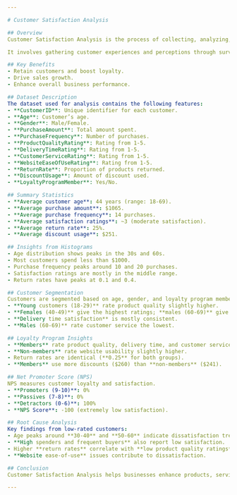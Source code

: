 ```yaml
---

# Customer Satisfaction Analysis  

## Overview  
Customer Satisfaction Analysis is the process of collecting, analyzing, and interpreting data regarding how satisfied customers are with a company’s products, services, and overall experience.  

It involves gathering customer experiences and perceptions through surveys, feedback forms, ratings, and reviews. Identifying key drivers of satisfaction and dissatisfaction helps businesses improve their services.  

## Key Benefits  
- Retain customers and boost loyalty.  
- Drive sales growth.  
- Enhance overall business performance.  

## Dataset Description  
The dataset used for analysis contains the following features:  
- **CustomerID**: Unique identifier for each customer.  
- **Age**: Customer’s age.  
- **Gender**: Male/Female.  
- **PurchaseAmount**: Total amount spent.  
- **PurchaseFrequency**: Number of purchases.  
- **ProductQualityRating**: Rating from 1-5.  
- **DeliveryTimeRating**: Rating from 1-5.  
- **CustomerServiceRating**: Rating from 1-5.  
- **WebsiteEaseOfUseRating**: Rating from 1-5.  
- **ReturnRate**: Proportion of products returned.  
- **DiscountUsage**: Amount of discount used.  
- **LoyaltyProgramMember**: Yes/No.  

## Summary Statistics  
- **Average customer age**: 44 years (range: 18-69).  
- **Average purchase amount**: $1065.  
- **Average purchase frequency**: 14 purchases.  
- **Average satisfaction ratings**: ~3 (moderate satisfaction).  
- **Average return rate**: 25%.  
- **Average discount usage**: $251.  

## Insights from Histograms  
- Age distribution shows peaks in the 30s and 60s.  
- Most customers spend less than $1000.  
- Purchase frequency peaks around 10 and 20 purchases.  
- Satisfaction ratings are mostly in the middle range.  
- Return rates have peaks at 0.1 and 0.4.  

## Customer Segmentation  
Customers are segmented based on age, gender, and loyalty program membership.  
- **Young customers (18-29)** rate product quality slightly higher.  
- **Females (40-49)** give the highest ratings; **males (60-69)** give the lowest.  
- **Delivery time satisfaction** is mostly consistent.  
- **Males (60-69)** rate customer service the lowest.  

## Loyalty Program Insights  
- **Members** rate product quality, delivery time, and customer service higher.  
- **Non-members** rate website usability slightly higher.  
- Return rates are identical (**0.25** for both groups).  
- **Members** use more discounts ($260) than **non-members** ($241).  

## Net Promoter Score (NPS)  
NPS measures customer loyalty and satisfaction.  
- **Promoters (9-10)**: 0%  
- **Passives (7-8)**: 0%  
- **Detractors (0-6)**: 100%  
- **NPS Score**: -100 (extremely low satisfaction).  

## Root Cause Analysis  
Key findings from low-rated customers:  
- Age peaks around **30-40** and **50-60** indicate dissatisfaction trends.  
- **High spenders and frequent buyers** also report low satisfaction.  
- Higher **return rates** correlate with **low product quality ratings**.  
- **Website ease-of-use** issues contribute to dissatisfaction.  

## Conclusion  
Customer Satisfaction Analysis helps businesses enhance products, services, and customer experiences. Addressing identified issues will improve retention, loyalty, and business growth.  

---
```

